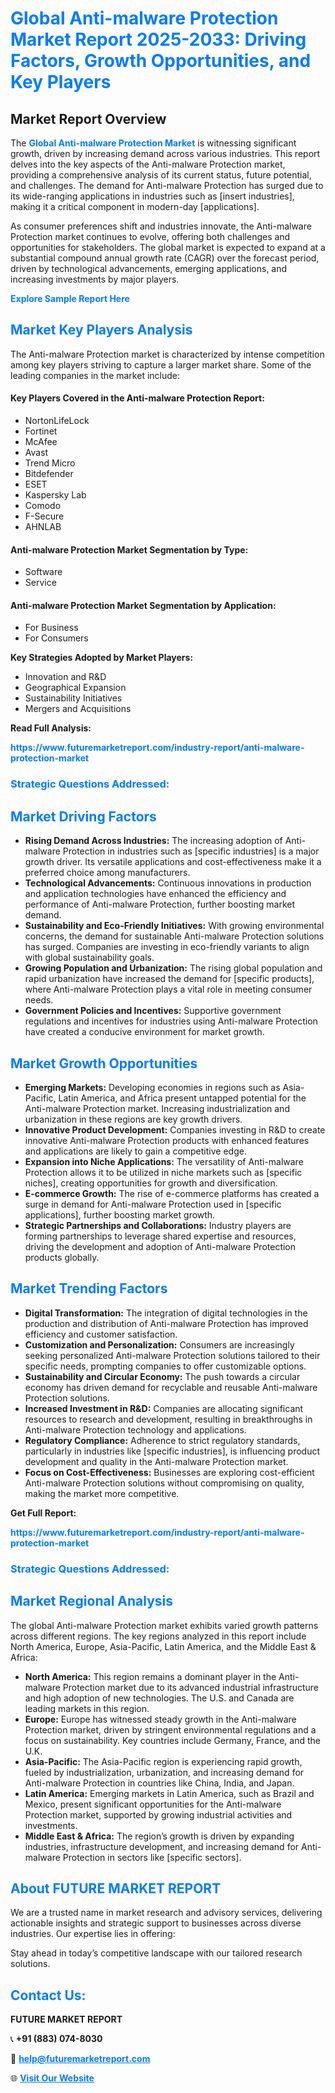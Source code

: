 <h1 style="color: #007BFF;">Global Anti-malware Protection Market Report 2025-2033: Driving Factors, Growth Opportunities, and Key Players</h1>

<section id="overview">
<h2>Market Report Overview</h2>
<p>The <a href="https://www.futuremarketreport.com/industry-report/anti-malware-protection-market" style="color: #007BFF; text-decoration: none;"><strong>Global Anti-malware Protection Market</strong></a> is witnessing significant growth, driven by increasing demand across various industries. This report delves into the key aspects of the Anti-malware Protection market, providing a comprehensive analysis of its current status, future potential, and challenges. The demand for Anti-malware Protection has surged due to its wide-ranging applications in industries such as [insert industries], making it a critical component in modern-day [applications].</p>
<p>As consumer preferences shift and industries innovate, the Anti-malware Protection market continues to evolve, offering both challenges and opportunities for stakeholders. The global market is expected to expand at a substantial compound annual growth rate (CAGR) over the forecast period, driven by technological advancements, emerging applications, and increasing investments by major players.</p>
</section>

<section id="overview">
<p><a href="https://www.futuremarketreport.com/request-sample/reportId=57309" style="color: #007BFF; text-decoration: none;"><strong>Explore Sample Report Here</strong></a></p>
</section>

<section id="key-players">
<h2 style="color: #007BFF;">Market Key Players Analysis</h2>
<p>The Anti-malware Protection market is characterized by intense competition among key players striving to capture a larger market share. Some of the leading companies in the market include:</p>
<h4>Key Players Covered in the Anti-malware Protection Report:</h4>
<ul><li>NortonLifeLock</li><li>Fortinet</li><li>McAfee</li><li>Avast</li><li>Trend Micro</li><li>Bitdefender</li><li>ESET</li><li>Kaspersky Lab</li><li>Comodo</li><li>F-Secure</li><li>AHNLAB</li></ul>
<h4>Anti-malware Protection Market Segmentation by Type:</h4>
<ul><li>Software</li><li>Service</li></ul>

<h4>Anti-malware Protection Market Segmentation by Application:</h4>
<ul><li>For Business</li><li>For Consumers</li></ul>
<p><strong>Key Strategies Adopted by Market Players:</strong></p>
<ul>
<li>Innovation and R&D</li>
<li>Geographical Expansion</li>
<li>Sustainability Initiatives</li>
<li>Mergers and Acquisitions</li>
</ul>
</section>

<section>
<p><strong>Read Full Analysis: </strong></p><a href="https://www.futuremarketreport.com/industry-report/anti-malware-protection-market" style="color: #007BFF; text-decoration: none;"><strong>https://www.futuremarketreport.com/industry-report/anti-malware-protection-market</strong></a>
<h3 style="color: #007BFF;">Strategic Questions Addressed:</h3>
</section>

<section id="driving-factors">
<h2 style="color: #007BFF;">Market Driving Factors</h2>
<ul>
<li><strong>Rising Demand Across Industries:</strong> The increasing adoption of Anti-malware Protection in industries such as [specific industries] is a major growth driver. Its versatile applications and cost-effectiveness make it a preferred choice among manufacturers.</li>
<li><strong>Technological Advancements:</strong> Continuous innovations in production and application technologies have enhanced the efficiency and performance of Anti-malware Protection, further boosting market demand.</li>
<li><strong>Sustainability and Eco-Friendly Initiatives:</strong> With growing environmental concerns, the demand for sustainable Anti-malware Protection solutions has surged. Companies are investing in eco-friendly variants to align with global sustainability goals.</li>
<li><strong>Growing Population and Urbanization:</strong> The rising global population and rapid urbanization have increased the demand for [specific products], where Anti-malware Protection plays a vital role in meeting consumer needs.</li>
<li><strong>Government Policies and Incentives:</strong> Supportive government regulations and incentives for industries using Anti-malware Protection have created a conducive environment for market growth.</li>
</ul>
</section>

<section id="growth-opportunities">
<h2 style="color: #007BFF;">Market Growth Opportunities</h2>
<ul>
<li><strong>Emerging Markets:</strong> Developing economies in regions such as Asia-Pacific, Latin America, and Africa present untapped potential for the Anti-malware Protection market. Increasing industrialization and urbanization in these regions are key growth drivers.</li>
<li><strong>Innovative Product Development:</strong> Companies investing in R&D to create innovative Anti-malware Protection products with enhanced features and applications are likely to gain a competitive edge.</li>
<li><strong>Expansion into Niche Applications:</strong> The versatility of Anti-malware Protection allows it to be utilized in niche markets such as [specific niches], creating opportunities for growth and diversification.</li>
<li><strong>E-commerce Growth:</strong> The rise of e-commerce platforms has created a surge in demand for Anti-malware Protection used in [specific applications], further boosting market growth.</li>
<li><strong>Strategic Partnerships and Collaborations:</strong> Industry players are forming partnerships to leverage shared expertise and resources, driving the development and adoption of Anti-malware Protection products globally.</li>
</ul>
</section>

<section id="trending-factors">
<h2 style="color: #007BFF;">Market Trending Factors</h2>
<ul>
<li><strong>Digital Transformation:</strong> The integration of digital technologies in the production and distribution of Anti-malware Protection has improved efficiency and customer satisfaction.</li>
<li><strong>Customization and Personalization:</strong> Consumers are increasingly seeking personalized Anti-malware Protection solutions tailored to their specific needs, prompting companies to offer customizable options.</li>
<li><strong>Sustainability and Circular Economy:</strong> The push towards a circular economy has driven demand for recyclable and reusable Anti-malware Protection solutions.</li>
<li><strong>Increased Investment in R&D:</strong> Companies are allocating significant resources to research and development, resulting in breakthroughs in Anti-malware Protection technology and applications.</li>
<li><strong>Regulatory Compliance:</strong> Adherence to strict regulatory standards, particularly in industries like [specific industries], is influencing product development and quality in the Anti-malware Protection market.</li>
<li><strong>Focus on Cost-Effectiveness:</strong> Businesses are exploring cost-efficient Anti-malware Protection solutions without compromising on quality, making the market more competitive.</li>
</ul>
</section>

<section>
<p><strong>Get Full Report: </strong></p><a href="https://www.futuremarketreport.com/industry-report/anti-malware-protection-market" style="color: #007BFF; text-decoration: none;"><strong>https://www.futuremarketreport.com/industry-report/anti-malware-protection-market</strong></a>
<h3 style="color: #007BFF;">Strategic Questions Addressed:</h3>
</section>


<section id="regional-analysis">
<h2 style="color: #007BFF;">Market Regional Analysis</h2>
<p>The global Anti-malware Protection market exhibits varied growth patterns across different regions. The key regions analyzed in this report include North America, Europe, Asia-Pacific, Latin America, and the Middle East & Africa:</p>
<ul>
<li><strong>North America:</strong> This region remains a dominant player in the Anti-malware Protection market due to its advanced industrial infrastructure and high adoption of new technologies. The U.S. and Canada are leading markets in this region.</li>
<li><strong>Europe:</strong> Europe has witnessed steady growth in the Anti-malware Protection market, driven by stringent environmental regulations and a focus on sustainability. Key countries include Germany, France, and the U.K.</li>
<li><strong>Asia-Pacific:</strong> The Asia-Pacific region is experiencing rapid growth, fueled by industrialization, urbanization, and increasing demand for Anti-malware Protection in countries like China, India, and Japan.</li>
<li><strong>Latin America:</strong> Emerging markets in Latin America, such as Brazil and Mexico, present significant opportunities for the Anti-malware Protection market, supported by growing industrial activities and investments.</li>
<li><strong>Middle East & Africa:</strong> The region’s growth is driven by expanding industries, infrastructure development, and increasing demand for Anti-malware Protection in sectors like [specific sectors].</li>
</ul>
</section>

<footer>
<h2 style="color: #007BFF;">About FUTURE MARKET REPORT</h2>
<p>We are a trusted name in market research and advisory services, delivering actionable insights and strategic support to businesses across diverse industries. Our expertise lies in offering:</p>

<p>Stay ahead in today’s competitive landscape with our tailored research solutions.</p>

<h2 style="color: #007BFF;">Contact Us:</h2>
<p><strong>FUTURE MARKET REPORT</strong></p>
<p>📞 <strong>+91 (883) 074-8030</strong></p>
<p>📧 <strong><a href="mailto:help@futuremarketreport.com" style="color: #007BFF;">help@futuremarketreport.com</a></strong></p>
<p>🌐 <strong><a href="https://www.futuremarketreport.com/" style="color: #007BFF;">Visit Our Website</a></strong></p>
</footer>